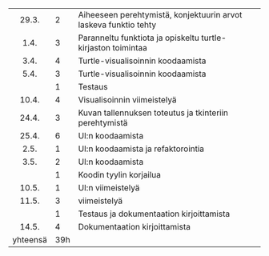 | | | |
| :----:|:-----| :-----|
| 29.3. | 2    | Aiheeseen perehtymistä, konjektuurin arvot laskeva funktio tehty |
| 1.4.  | 3    | Paranneltu funktiota ja opiskeltu turtle-kirjaston toimintaa |
| 3.4.  | 4    | Turtle-visualisoinnin koodaamista |
| 5.4.  | 3    | Turtle-visualisoinnin koodaamista |
|       | 1    | Testaus |
| 10.4. | 4    | Visualisoinnin viimeistelyä |
| 24.4. | 3    | Kuvan tallennuksen toteutus  ja tkinteriin perehtymistä |
| 25.4. | 6    | UI:n koodaamista |
| 2.5.  | 1    | UI:n koodaamista ja refaktorointia |
| 3.5.  | 2    | UI:n koodaamista |
|       | 1    | Koodin tyylin korjailua |
| 10.5. | 1    | UI:n viimeistelyä |
| 11.5. | 3    | viimeistelyä |
|       | 1    | Testaus ja dokumentaation kirjoittamista |
| 14.5. | 4    | Dokumentaation kirjoittamista |
| yhteensä   | 39h   | | 
